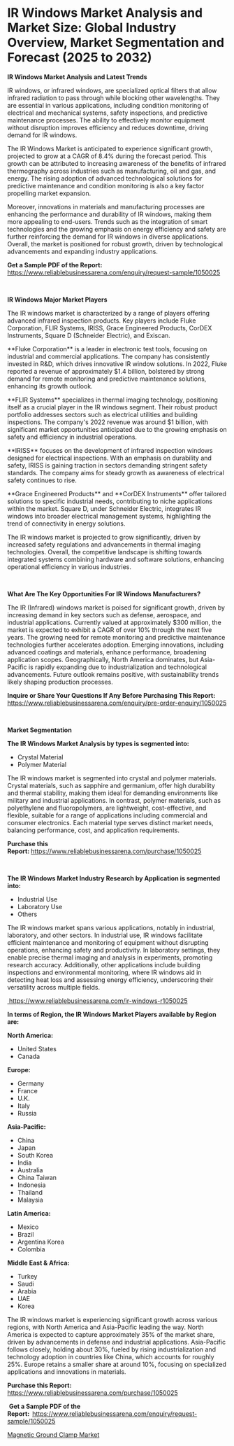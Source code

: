 <p><h1>IR Windows Market Analysis and Market Size: Global Industry Overview, Market Segmentation and Forecast (2025 to 2032)</h1></p><p><strong>IR Windows Market Analysis and Latest Trends</strong></p>
<p><p>IR windows, or infrared windows, are specialized optical filters that allow infrared radiation to pass through while blocking other wavelengths. They are essential in various applications, including condition monitoring of electrical and mechanical systems, safety inspections, and predictive maintenance processes. The ability to effectively monitor equipment without disruption improves efficiency and reduces downtime, driving demand for IR windows.</p><p>The IR Windows Market is anticipated to experience significant growth, projected to grow at a CAGR of 8.4% during the forecast period. This growth can be attributed to increasing awareness of the benefits of infrared thermography across industries such as manufacturing, oil and gas, and energy. The rising adoption of advanced technological solutions for predictive maintenance and condition monitoring is also a key factor propelling market expansion. </p><p>Moreover, innovations in materials and manufacturing processes are enhancing the performance and durability of IR windows, making them more appealing to end-users. Trends such as the integration of smart technologies and the growing emphasis on energy efficiency and safety are further reinforcing the demand for IR windows in diverse applications. Overall, the market is positioned for robust growth, driven by technological advancements and expanding industry applications.</p></p>
<p><strong>Get a Sample PDF of the Report:&nbsp;</strong> <a href="https://www.reliablebusinessarena.com/enquiry/request-sample/1050025?utm_campaign=1892&utm_medium=2&utm_source=Github&utm_content=ia&utm_term=16022025&utm_id=ir-windows">https://www.reliablebusinessarena.com/enquiry/request-sample/1050025</a></p>
<p>&nbsp;</p>
<p><strong>IR Windows Major Market Players</strong></p>
<p><p>The IR windows market is characterized by a range of players offering advanced infrared inspection products. Key players include Fluke Corporation, FLIR Systems, IRISS, Grace Engineered Products, CorDEX Instruments, Square D (Schneider Electric), and Exiscan. </p><p>**Fluke Corporation** is a leader in electronic test tools, focusing on industrial and commercial applications. The company has consistently invested in R&D, which drives innovative IR window solutions. In 2022, Fluke reported a revenue of approximately $1.4 billion, bolstered by strong demand for remote monitoring and predictive maintenance solutions, enhancing its growth outlook.</p><p>**FLIR Systems** specializes in thermal imaging technology, positioning itself as a crucial player in the IR windows segment. Their robust product portfolio addresses sectors such as electrical utilities and building inspections. The company's 2022 revenue was around $1 billion, with significant market opportunities anticipated due to the growing emphasis on safety and efficiency in industrial operations.</p><p>**IRISS** focuses on the development of infrared inspection windows designed for electrical inspections. With an emphasis on durability and safety, IRISS is gaining traction in sectors demanding stringent safety standards. The company aims for steady growth as awareness of electrical safety continues to rise.</p><p>**Grace Engineered Products** and **CorDEX Instruments** offer tailored solutions to specific industrial needs, contributing to niche applications within the market. Square D, under Schneider Electric, integrates IR windows into broader electrical management systems, highlighting the trend of connectivity in energy solutions.</p><p>The IR windows market is projected to grow significantly, driven by increased safety regulations and advancements in thermal imaging technologies. Overall, the competitive landscape is shifting towards integrated systems combining hardware and software solutions, enhancing operational efficiency in various industries.</p></p>
<p>&nbsp;</p>
<p><strong>What Are The Key Opportunities For IR Windows Manufacturers?</strong></p>
<p><p>The IR (Infrared) windows market is poised for significant growth, driven by increasing demand in key sectors such as defense, aerospace, and industrial applications. Currently valued at approximately $300 million, the market is expected to exhibit a CAGR of over 10% through the next five years. The growing need for remote monitoring and predictive maintenance technologies further accelerates adoption. Emerging innovations, including advanced coatings and materials, enhance performance, broadening application scopes. Geographically, North America dominates, but Asia-Pacific is rapidly expanding due to industrialization and technological advancements. Future outlook remains positive, with sustainability trends likely shaping production processes.</p></p>
<p><strong>Inquire or Share Your Questions If Any Before Purchasing This Report:</strong> <a href="https://www.reliablebusinessarena.com/enquiry/pre-order-enquiry/1050025?utm_campaign=1892&utm_medium=2&utm_source=Github&utm_content=ia&utm_term=16022025&utm_id=ir-windows">https://www.reliablebusinessarena.com/enquiry/pre-order-enquiry/1050025</a></p>
<p>&nbsp;</p>
<p><strong>Market Segmentation</strong></p>
<p><strong>The IR Windows Market Analysis by types is segmented into:</strong></p>
<p><ul><li>Crystal Material</li><li>Polymer Material</li></ul></p>
<p><p>The IR windows market is segmented into crystal and polymer materials. Crystal materials, such as sapphire and germanium, offer high durability and thermal stability, making them ideal for demanding environments like military and industrial applications. In contrast, polymer materials, such as polyethylene and fluoropolymers, are lightweight, cost-effective, and flexible, suitable for a range of applications including commercial and consumer electronics. Each material type serves distinct market needs, balancing performance, cost, and application requirements.</p></p>
<p><strong>Purchase this Report:&nbsp;</strong><a href="https://www.reliablebusinessarena.com/purchase/1050025?utm_campaign=1892&utm_medium=2&utm_source=Github&utm_content=ia&utm_term=16022025&utm_id=ir-windows">https://www.reliablebusinessarena.com/purchase/1050025</a></p>
<p>&nbsp;</p>
<p><strong>The IR Windows Market Industry Research by Application is segmented into:</strong></p>
<p><ul><li>Industrial Use</li><li>Laboratory Use</li><li>Others</li></ul></p>
<p><p>The IR windows market spans various applications, notably in industrial, laboratory, and other sectors. In industrial use, IR windows facilitate efficient maintenance and monitoring of equipment without disrupting operations, enhancing safety and productivity. In laboratory settings, they enable precise thermal imaging and analysis in experiments, promoting research accuracy. Additionally, other applications include building inspections and environmental monitoring, where IR windows aid in detecting heat loss and assessing energy efficiency, underscoring their versatility across multiple fields.</p></p>
<p><a href="https://www.reliablebusinessarena.com/ir-windows-r1050025?utm_campaign=1892&utm_medium=2&utm_source=Github&utm_content=ia&utm_term=16022025&utm_id=ir-windows">&nbsp;https://www.reliablebusinessarena.com/ir-windows-r1050025</a></p>
<p><strong>In terms of Region, the IR Windows Market Players available by Region are:</strong></p>
<p>
    <p> <strong> North America: </strong>
        <ul>
            <li>United States</li>
            <li>Canada</li>
        </ul>
        </p> 
    <p> <strong> Europe: </strong>
        <ul>
            <li>Germany</li>
            <li>France</li>
            <li>U.K.</li>
            <li>Italy</li>
            <li>Russia</li>
        </ul>
        </p> 
    <p> <strong> Asia-Pacific: </strong>
        <ul>
            <li>China</li>
            <li>Japan</li>
            <li>South Korea</li>
            <li>India</li>
            <li>Australia</li>
            <li>China Taiwan</li>
            <li>Indonesia</li>
            <li>Thailand</li>
            <li>Malaysia</li>
        </ul>
        </p> 
    <p> <strong> Latin America: </strong>
        <ul>
            <li>Mexico</li>
            <li>Brazil</li>
            <li>Argentina Korea</li>
            <li>Colombia</li>
        </ul>
        </p> 
    <p> <strong> Middle East & Africa: </strong>
        <ul>
            <li>Turkey</li>
            <li>Saudi</li>
            <li>Arabia</li>
            <li>UAE</li>
            <li>Korea</li>
        </ul>
    </p>
    </p>
<p><p>The IR windows market is experiencing significant growth across various regions, with North America and Asia-Pacific leading the way. North America is expected to capture approximately 35% of the market share, driven by advancements in defense and industrial applications. Asia-Pacific follows closely, holding about 30%, fueled by rising industrialization and technology adoption in countries like China, which accounts for roughly 25%. Europe retains a smaller share at around 10%, focusing on specialized applications and innovations in materials.</p></p>
<p><strong>Purchase this Report: </strong><a href="https://www.reliablebusinessarena.com/purchase/1050025?utm_campaign=1892&utm_medium=2&utm_source=Github&utm_content=ia&utm_term=16022025&utm_id=ir-windows">https://www.reliablebusinessarena.com/purchase/1050025</a></p>
<p>&nbsp;<strong>Get a Sample PDF of the Report:&nbsp;&nbsp;</strong><a href="https://www.reliablebusinessarena.com/enquiry/request-sample/1050025?utm_campaign=1892&utm_medium=2&utm_source=Github&utm_content=ia&utm_term=16022025&utm_id=ir-windows">https://www.reliablebusinessarena.com/enquiry/request-sample/1050025</a></p>
<p><strong></strong></p>
<p><p><a href="https://github.com/provorikovar/Market-Research-Report-List-7/blob/main/magnetic-ground-clamp-market.md?utm_campaign=1892&utm_medium=2&utm_source=Github&utm_content=ia&utm_term=16022025&utm_id=ir-windows">Magnetic Ground Clamp Market</a></p></p>